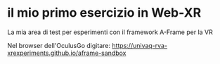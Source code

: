 # il mio primo esercizio in Web-XR

La mia area di test per esperimenti con il framework A-Frame per la VR

Nel browser dell'OculusGo digitare: https://univaq-rva-xrexperiments.github.io/aframe-sandbox
